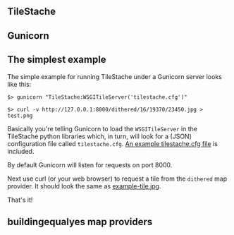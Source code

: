 TileStache
--

Gunicorn
--

The simplest example
--

The simple example for running TileStache under a Gunicorn server looks like this:

	$> gunicorn "TileStache:WSGITileServer('tilestache.cfg')"
	
	$> curl -v http://127.0.0.1:8000/dithered/16/19370/23450.jpg > test.png

Basically you're telling Gunicorn to load the `WSGITileServer` in the TileStache python libraries which, in turn, will look for a (JSON) configuration file called `tilestache.cfg`. [An example tilestache.cfg file](https://github.com/straup/buildingequalsyes/blob/master/tilestache/tilestache.cfg.example) is included. 

By default Gunicorn will listen for requests on port 8000.

Next use curl (or your web browser) to request a tile from the `dithered` map provider. It should look the same as [example-tile.jpg](https://github.com/straup/buildingequalsyes/blob/master/tilestache/example-tile.jpg).

That's it!

buildingequalyes map providers
--


